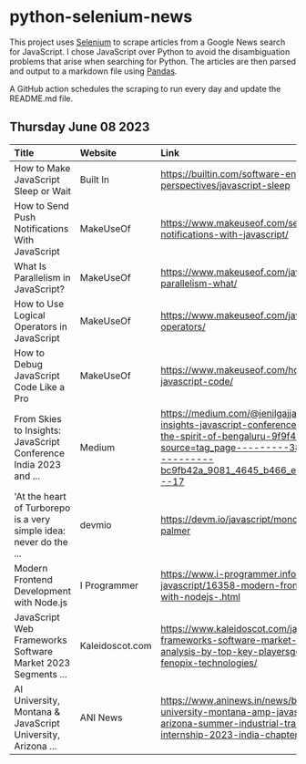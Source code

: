 # python-selenium-news

This project uses [Selenium](https://www.seleniumhq.org/) to scrape articles from a Google News search for JavaScript.
I chose JavaScript over Python to avoid the disambiguation problems that arise when searching for Python.
The articles are then parsed and output to a markdown file using [Pandas](https://pandas.pydata.org/).

A GitHub action schedules the scraping to run every day and update the README.md file.

## Thursday June 08 2023


| Title                                                              | Website         | Link                                                                                                                                                                                                                            |
|:-------------------------------------------------------------------|:----------------|:--------------------------------------------------------------------------------------------------------------------------------------------------------------------------------------------------------------------------------|
| How to Make JavaScript Sleep or Wait                               | Built In        | https://builtin.com/software-engineering-perspectives/javascript-sleep                                                                                                                                                          |
| How to Send Push Notifications With JavaScript                     | MakeUseOf       | https://www.makeuseof.com/send-push-notifications-with-javascript/                                                                                                                                                              |
| What Is Parallelism in JavaScript?                                 | MakeUseOf       | https://www.makeuseof.com/javascript-parallelism-what/                                                                                                                                                                          |
| How to Use Logical Operators in JavaScript                         | MakeUseOf       | https://www.makeuseof.com/javascript-logical-operators/                                                                                                                                                                         |
| How to Debug JavaScript Code Like a Pro                            | MakeUseOf       | https://www.makeuseof.com/how-to-debug-javascript-code/                                                                                                                                                                         |
| From Skies to Insights: JavaScript Conference India 2023 and ...   | Medium          | https://medium.com/@jenilgajjar/from-skies-to-insights-javascript-conference-india-2023-and-the-spirit-of-bengaluru-9f9f48c12893?source=tag_page---------38-84--------------------bc9fb42a_9081_4645_b466_e57a89f907df-------17 |
| 'At the heart of Turborepo is a very simple idea: never do the ... | devmio          | https://devm.io/javascript/monorepo-turborepo-palmer                                                                                                                                                                            |
| Modern Frontend Development with Node.js                           | I Programmer    | https://www.i-programmer.info/bookreviews/29-javascript/16358-modern-frontend-development-with-nodejs-.html                                                                                                                     |
| JavaScript Web Frameworks Software Market 2023 Segments ...        | Kaleidoscot.com | https://www.kaleidoscot.com/javascript-web-frameworks-software-market-2023-segments-analysis-by-top-key-playersgoogle-paravel-tilde-fenopix-technologies/                                                                       |
| AI University, Montana & JavaScript University, Arizona ...        | ANI News        | https://www.aninews.in/news/business/business/ai-university-montana-amp-javascript-university-arizona-summer-industrial-training-amp-internship-2023-india-chapter20230605162229                                                |